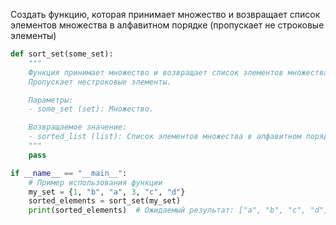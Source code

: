 Создать функцию, которая принимает множество и возвращает список элементов множества в алфавитном порядке (пропускает не строковые элементы)
```python
def sort_set(some_set):
    """
    Функция принимает множество и возвращает список элементов множества в алфавитном порядке.
    Пропускает нестроковые элементы.

    Параметры:
    - some_set (set): Множество.

    Возвращаемое значение:
    - sorted_list (list): Список элементов множества в алфавитном порядке.
    """
    pass

if __name__ == "__main__":
    # Пример использования функции
    my_set = {1, "b", "a", 3, "c", "d"}
    sorted_elements = sort_set(my_set)
    print(sorted_elements)  # Ожидаемый результат: ["a", "b", "c", "d"]

```